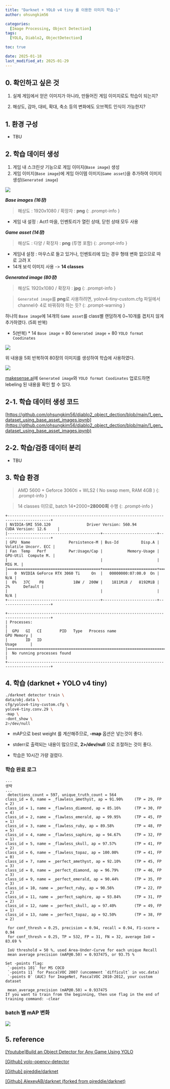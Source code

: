 ```yaml
---
title: "Darknet + YOLO v4 tiny 를 이용한 이미지 학습-1"
author: ohsungkim56

categories:
  [Image Processing, Object Detection]
tags:
  [YOLO, Diablo2, ObjectDetection]

toc: true

date: 2025-01-18
last_modified_at: 2025-01-29
---
```


## 0. 확인하고 싶은 것

1. 실제 게임에서 얻은 이미지가 아니라, 만들어진 게임 이미지로도 학습이 되는지?

2. 해상도, 감마, 대비, 확대, 축소 등의 변화에도 오브젝트 인식이 가능한지?

## 1. 환경 구성

- TBU

## 2. 학습 데이터 생성

1. 게임 내 스크린샷 기능으로 게임 이미지(`Base image`) 생성
2. 게임 이미지(`Base image`)에 게임 아이템 이미지(`Game asset`)을 추가하여 이미지 생성(`Generated image`)

![](/assets/img/2025-01-18/baseImage_gameasset.png)

**_Base images (16장)_**

> 해상도 : 1920x1080 / 확장자 : **png**
{: .prompt-info }
- 게임 내 설정 : Act1 마을, 인벤토리가 열린 상태, 닫힌 상태 모두 사용

**_Game asset (14장)_**

> 해상도 : 다양 / 확장자 : **png** (투명 포함)
{: .prompt-info }
- 게임내 설정 : 마우스로 들고 있거나, 인벤토리에 있는 경우 형태 변화 없으므로 따로 고려 X
- 14개 보석 이미지 사용 -> **14 classes**

**_Generated image (80장)_**

> 해상도 1920x1080 / 확장자 : **jpg**
{: .prompt-info }

> `Generated image`를 **png**로 사용하려면, 
yolov4-tiny-custom.cfg 파일에서 channel수 4로 바꿔줘야 하는 듯?
{: .prompt-warning }

하나의 `Base image`에 14개의 `Game asset`를 class별 랜덤하게 0~10개를 겹치지 않게 추가하였다. (5회 반복)

- 5(반복) * 14 `Base image` = 80 `Generated image` + 80 `YOLO format Coodinates`

![](/assets/img/2025-01-18/generatedImage_YOLO_label.png)

위 내용을 5회 반복하여 80장의 이미지를 생성하여 학습에 사용하였다.

![](/assets/img/2025-01-18/makesese_ai_check_labeling.png)

[makesense.ai](https://www.makesense.ai/)에 `Generated image`와 `YOLO format Coodinates` 업로드하면 lebeling 된 내용을 확인 할 수 있다.

## 2-1. 학습 데이터 생성 코드

[https://github.com/ohsungkim56/diablo2_object_dection/blob/main/1_gen_dataset_using_base_asset_images.ipynb](https://github.com/ohsungkim56/diablo2_object_dection/blob/main/1_gen_dataset_using_base_asset_images.ipynb)

## 2-2. 학습/검증 데이터 분리

- TBU

## 3. 학습 환경

> AMD 5600 + Geforce 3060ti + WLS2 ( No swap mem, RAM 4GB )
{: .prompt-info }

> 14 classes 이므로, batch 14\*2000=**28000회** 수행
{: .prompt-info }


```
+-----------------------------------------------------------------------------------------+
| NVIDIA-SMI 550.120                Driver Version: 560.94         CUDA Version: 12.6     |
|-----------------------------------------+------------------------+----------------------+
| GPU  Name                 Persistence-M | Bus-Id          Disp.A | Volatile Uncorr. ECC |
| Fan  Temp   Perf          Pwr:Usage/Cap |           Memory-Usage | GPU-Util  Compute M. |
|                                         |                        |               MIG M. |
|=========================================+========================+======================|
|   0  NVIDIA GeForce RTX 3060 Ti     On  |   00000000:07:00.0  On |                  N/A |
|  0%   37C    P8             18W /  200W |    1811MiB /   8192MiB |      2%      Default |
|                                         |                        |                  N/A |
+-----------------------------------------+------------------------+----------------------+

+-----------------------------------------------------------------------------------------+
| Processes:                                                                              |
|  GPU   GI   CI        PID   Type   Process name                              GPU Memory |
|        ID   ID                                                               Usage      |
|=========================================================================================|
|  No running processes found                                                             |
+-----------------------------------------------------------------------------------------+
```

## 4. 학습 (darknet + YOLO v4 tiny)

```bash
./darknet detector train \
data/obj.data \
cfg/yolov4-tiny-custom.cfg \
yolov4-tiny.conv.29 \
-map \
-dont_show \
2>/dev/null
```

- mAP으로 best weight 를 계산해주므로, **-map** 옵션은 넣는것이 좋다.

- stderr로 출력되는 내용이 많으므로, **2>/dev/null** 으로 조절하는 것이 좋다.

- 학습은 10시간 가량 걸렸다.

### 학습 완료 로그

```shell
...
생략
...
 detections_count = 597, unique_truth_count = 564
class_id = 0, name = _flawless_amethyst, ap = 91.90%     (TP = 29, FP = 2)
class_id = 1, name = _flawless_diamond, ap = 85.16%      (TP = 30, FP = 4)
class_id = 2, name = _flawless_emerald, ap = 99.95%      (TP = 45, FP = 1)
class_id = 3, name = _flawless_ruby, ap = 89.58%         (TP = 48, FP = 5)
class_id = 4, name = _flawless_saphire, ap = 94.67%      (TP = 32, FP = 1)
class_id = 5, name = _flawless_skull, ap = 97.57%        (TP = 41, FP = 2)
class_id = 6, name = _flawless_topaz, ap = 100.00%       (TP = 41, FP = 0)
class_id = 7, name = _perfect_amethyst, ap = 92.10%      (TP = 45, FP = 3)
class_id = 8, name = _perfect_diamond, ap = 96.79%       (TP = 46, FP = 3)
class_id = 9, name = _perfect_emerald, ap = 90.44%       (TP = 35, FP = 3)
class_id = 10, name = _perfect_ruby, ap = 90.56%         (TP = 22, FP = 2)
class_id = 11, name = _perfect_saphire, ap = 93.84%      (TP = 31, FP = 2)
class_id = 12, name = _perfect_skull, ap = 97.40%        (TP = 49, FP = 1)
class_id = 13, name = _perfect_topaz, ap = 92.50%        (TP = 38, FP = 2)

 for conf_thresh = 0.25, precision = 0.94, recall = 0.94, F1-score = 0.94
 for conf_thresh = 0.25, TP = 532, FP = 31, FN = 32, average IoU = 83.69 %

 IoU threshold = 50 %, used Area-Under-Curve for each unique Recall
 mean average precision (mAP@0.50) = 0.937475, or 93.75 %

Set -points flag:
 `-points 101` for MS COCO
 `-points 11` for PascalVOC 2007 (uncomment `difficult` in voc.data)
 `-points 0` (AUC) for ImageNet, PascalVOC 2010-2012, your custom dataset

 mean_average_precision (mAP@0.50) = 0.937475
If you want to train from the beginning, then use flag in the end of training command: -clear
```

### batch 별 mAP 변화

![](/assets/img/2025-01-18/traing_chart.png)

## 5. reference

[[Youtube]Build an Object Detector for Any Game Using YOLO](https://www.youtube.com/watch?v=RSXgyDf2ALo)

[[Github] yolo-opencv-detector](https://github.com/moises-dias/yolo-opencv-detector/tree/main)

[[Github] pjreddie/darknet](https://github.com/pjreddie/darknet)

[[Github] AlexeyAB/darknet (forked from pjreddie/darknet)](https://github.com/AlexeyAB/darknet)
